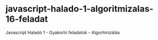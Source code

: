 # javascript-halado-1-algoritmizalas-16-feladat
Javascript Haladó 1 - Gyakorló feladatok - Algoritmizálás
